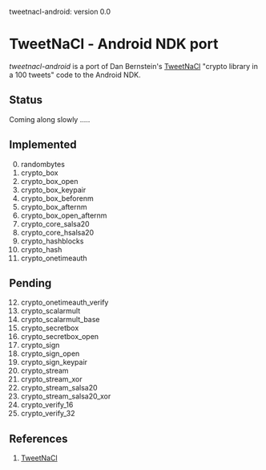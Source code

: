 tweetnacl-android: version 0.0

# TweetNaCl - Android NDK port

*tweetnacl-android* is a port of Dan Bernstein's [TweetNaCl][tweetnacl] "crypto library in a 100 tweets" code to 
the Android NDK.

Status
------
Coming along slowly .....

Implemented
-----------
0.  randombytes
1.  crypto_box
2.  crypto_box_open
2.  crypto_box_keypair
4.  crypto_box_beforenm
5.  crypto_box_afternm
6.  crypto_box_open_afternm
7.  crypto_core_salsa20
8.  crypto_core_hsalsa20
9.  crypto_hashblocks
10. crypto_hash
11. crypto_onetimeauth


Pending
-------

12. crypto_onetimeauth_verify
13. crypto_scalarmult
14. crypto_scalarmult_base
15. crypto_secretbox
16. crypto_secretbox_open
17. crypto_sign
18. crypto_sign_open
19. crypto_sign_keypair
20. crypto_stream
21. crypto_stream_xor
22. crypto_stream_salsa20
23. crypto_stream_salsa20_xor
24. crypto_verify_16
25. crypto_verify_32


References
----------

1. [TweetNaCl][tweetnacl]

[tweetnacl]: http://tweetnacl.cr.yp.to
